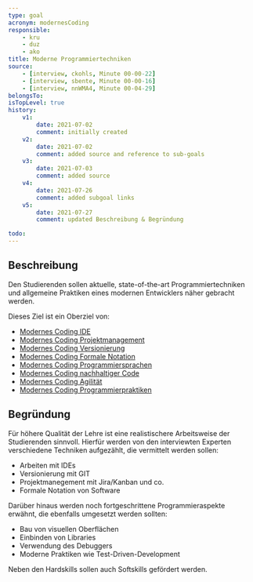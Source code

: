 ```yaml
---
type: goal
acronym: modernesCoding
responsible: 
    - kru
    - duz
    - ako
title: Moderne Programmiertechniken
source:
    - [interview, ckohls, Minute 00-00-22]
    - [interview, sbente, Minute 00-00-16]
    - [interview, nnWMA4, Minute 00-04-29]
belongsTo: 
isTopLevel: true
history:
    v1:
        date: 2021-07-02
        comment: initially created
    v2:
        date: 2021-07-02
        comment: added source and reference to sub-goals
    v3:
        date: 2021-07-03
        comment: added source
    v4: 
        date: 2021-07-26
        comment: added subgoal links
    v5:
        date: 2021-07-27
        comment: updated Beschreibung & Begründung

todo: 
---
```


## Beschreibung

Den Studierenden sollen aktuelle, state-of-the-art Programmiertechniken und allgemeine Praktiken eines modernen Entwicklers näher gebracht werden.

Dieses Ziel ist ein Oberziel von:
 * [Modernes Coding IDE](https://divekit.github.io/divekit-roadmap/goals/modernIDE.html)
 * [Modernes Coding Projektmanagement](https://divekit.github.io/divekit-roadmap/goals/modernPM.html)
 * [Modernes Coding Versionierung](https://divekit.github.io/divekit-roadmap/goals/modernVersionierung.html)
 * [Modernes Coding Formale Notation](https://divekit.github.io/divekit-roadmap/goals/modernFormaleNotation.html)
 * [Modernes Coding Programmiersprachen](https://divekit.github.io/divekit-roadmap/goals/modernProgSprachen.html)
 * [Modernes Coding nachhaltiger Code](https://divekit.github.io/divekit-roadmap/goals/modernNachhaltig.html)
 * [Modernes Coding Agilität](https://divekit.github.io/divekit-roadmap/goals/modernAgilit%C3%A4t.html)
 * [Modernes Coding Programmierpraktiken](https://divekit.github.io/divekit-roadmap/goals/modernPraktiken.html)


## Begründung

Für höhere Qualität der Lehre ist eine realistischere Arbeitsweise der Studierenden sinnvoll. Hierfür werden von den interviewten Experten verschiedene Techniken aufgezählt, die vermittelt werden sollen:

* Arbeiten mit IDEs
* Versionierung mit GIT
* Projektmanegement mit Jira/Kanban und co.
* Formale Notation von Software

Darüber hinaus werden noch fortgeschrittene Programmieraspekte erwähnt, die ebenfalls umgesetzt werden sollten:

* Bau von visuellen Oberflächen
* Einbinden von Libraries
* Verwendung des Debuggers
* Moderne Praktiken wie Test-Driven-Development

Neben den Hardskills sollen auch Softskills gefördert werden.